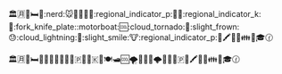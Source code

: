 :classical_building::u6708::ticket::bed::boy::nerd::mouse::calling::green_heart::nut_and_bolt::star2::regional_indicator_p::shirt::orange_book::regional_indicator_k::handshake::fork_knife_plate::motorboat::cool::cloud_tornado::gem::slight_frown::sweat::cloud_lightning::womans_clothes::slight_smile::cow::regional_indicator_p::police_officer::crayon::sweet_potato::pig::family::knife::mortar_board::clock130:

🏛🈷️🎫🛏👦🤓🐭📲💚🔩🌟🇵👕📙🇰🤝🍽🛥🆒🌪💎🙁😓🌩👚🙂🐮🇵👮🖍🍠🐷👪🔪🎓🕜
